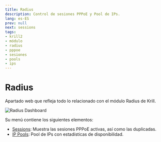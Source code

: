 ```yaml
---
title: Radius
description: Control de sesiones PPPoE y Pool de IPs.
lang: es-ES
prev: null
next: sessions
tags:
- krill2
- módulo
- radius
- pppoe
- sesiones
- pools
- ips
---
```

# Radius

Apartado web que refleja todo lo relacionado con el módulo Radius de Krill.

![Radius Dashboard](@images/krill2/radius/0001.png)

Su menú contiene los siguientes elementos:

- [Sessions](/krill2/radius/sessions): Muestra las sesiones PPPoE activas, así como las duplicadas.
- [IP Pools](/krill2/radius/ip-pools): Pool de IPs con estadísticas de disponibilidad.
